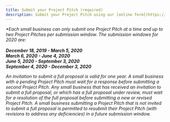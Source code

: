 ```yaml
---
title: Submit your Project Pitch (required)
description: Submit your Project Pitch using our [online form](https://nsfgov.secure.force.com/sbir/) to find out if your project is a good fit for the program. <br>Processing time&#58; Up to three weeks.
---
```



<em>*Each small business can only submit one Project Pitch at a time and up to two Project Pitches per submission window. The submission windows for 2020 are:<br/>
 <br/>
**December 18, 2019 - March 5, 2020<br/>
March 6, 2020 - June 4, 2020<br/>
June 5, 2020 - September 3, 2020<br/> 
September 4, 2020 - December 3, 2020** 
  
<i>An invitation to submit a full proposal is valid for one year. A small business with a pending Project Pitch must wait for a response before submitting a second Project Pitch. Any small business that has received an invitation to submit a full proposal, or which has a full proposal under review, must wait for a resolution of the full proposal before submitting a new or revised Project Pitch. A small business submitting a Project Pitch that is not invited to submit a full proposal is permitted to resubmit their Project Pitch (with revisions to address any deficiencies) in a future submission window.</i></em>
